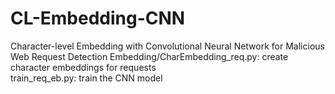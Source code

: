 # CL-Embedding-CNN
Character-level Embedding with Convolutional Neural Network for Malicious Web Request Detection
Embedding/CharEmbedding_req.py: create character embeddings for requests<br> 
train_req_eb.py: train the CNN model
